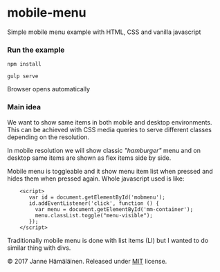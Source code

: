 # mobile-menu
Simple mobile menu example with HTML, CSS and vanilla javascript

### Run the example

`npm install`

`gulp serve`

Browser opens automatically 

### Main idea

We want to show same items in both mobile and desktop environments.
This can be achieved with CSS media queries to serve different classes
depending on the resolution.

In mobile resolution we will show classic _"hamburger"_ menu and on desktop same
items are shown as flex items side by side.

Mobile menu is toggleable and it show menu item list when pressed and
hides them when pressed again. Whole javascript used is like:

```
    <script>
       var id = document.getElementById('mobmenu');
       id.addEventListener('click', function () {
         var menu = document.getElementById('mm-container');
         menu.classList.toggle("menu-visible");
       });
    </script>
```

Traditionally mobile menu is done with list items (LI) but I wanted to
do similar thing with divs.


&copy; 2017 Janne Hämäläinen. Released under [MIT](https://opensource.org/licenses/MIT) license.  


